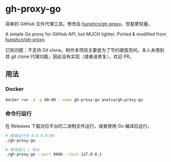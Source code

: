 # gh-proxy-go

简单的 GitHub 文件代理工具。修改自 [hunshcn/gh-proxy](https://github.com/hunshcn/gh-proxy)，但是更轻量。

A simple Go proxy for GitHub API, but MUCH lighter. Ported & modified from [hunshcn/gh-proxy](https://github.com/hunshcn/gh-proxy).

已知问题：不支持 Git clone。制作本项目主要是为了节约硬盘空间，本人未用到其 git clone 代理功能，因此没有实现（或者说修复），欢迎 PR。

## 用法

### Docker

```bash
docker run -d -p 80:80 --name gh-proxy-go anotia/gh-proxy-go
```

### 命令行运行

在 Releases 下载对应平台的二进制文件运行，或者使用 Go 编译后运行。

```bash
# 直接运行在 0.0.0.0:80
./gh-proxy-go

# 修改端口 / 地址
./gh-proxy-go --port 8080 --host 127.0.0.1
```
